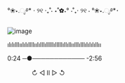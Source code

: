  °❀⋆.ೃ࿔* ⋅ ୨୧ ‧₊˚⋅ ⋆˚✿˖° ⋅˚₊‧ ୨୧ ⋅ °❀⋆.ೃ࿔*･
  
![image](https://github.com/Blightpb/Blightpb/assets/159180376/0d8d1040-1806-431e-afb8-16967d109812)               

ılılılllıılılıllllıılılllılllllılllllıllıllıılllılllılılılıllıı

  0:24 ─●──────────── -2:56

ㅤㅤㅤㅤ  ↻      ◁ II ▷     ↺
⠀⠀⠀⠀⠀⠀⠀⠀⠀⠀⠀⠀⠀⠀⠀⠀⠀




